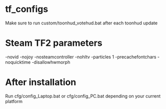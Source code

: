 # tf_configs
Make sure to run custom/toonhud_votehud.bat after each toonhud update

# Steam TF2 parameters
-novid -nojoy  -nosteamcontroller -nohltv -particles 1 -precachefontchars -noquicktime -disallowhwmorph

# After installation
Run cfg/config_Laptop.bat or cfg/config_PC.bat depending on your current platform
